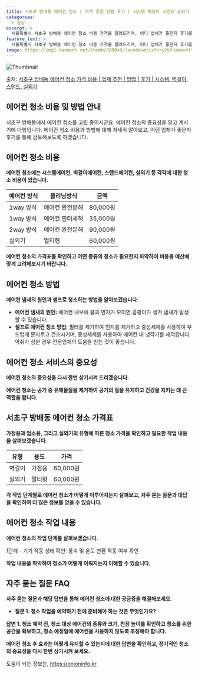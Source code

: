 ```yaml
---
title: 서초구 방배동 에어컨 청소 | 가격 추천 방법 후기 | 시스템 벽걸이 스탠드 실외기
categories:
  - 일상
excerpt: >
  서울특별시 서초구 방배동 에어컨 청소 비용 가격을 알려드리며, 어디 업체가 좋은지 후기를 통해 알아보겠습니다. 현재 글에서는 시스템, 벽걸이, 스탠드, 실외기 각각에 대해 청소 비용이 나와 있으니 참고하시면 되겠습니다. 에어컨 분해 청소 방법 보기 👈 클릭셀프 에어컨 청소 방법 보기👈 클릭서초구 방배동 에어컨 청소 비용시스템에어컨 방식클리닝방식금액1way 방식에어컨 완전분해80,000원1way 방식에어컨 필터세척35,000원2way 방식에어컨 완전분해90,000원2way 방식에어컨 필터세척35,000원4way 방식에어컨 완전분해120,000원4way 방식에어컨 필터세척35,000원원형방식에어컨 완전분해140,000원원형방식에어컨 필터세척35,000원에어컨 청소 견적 샘플 보기 👈 클릭에어컨 냄새의 원인에..
feature_text: >
  서울특별시 서초구 방배동 에어컨 청소 비용 가격을 알려드리며, 어디 업체가 좋은지 후기를 통해 알아보겠습니다. 현재 글에서는 시스템, 벽걸이, 스탠드, 실외기 각각에 대해 청소 비용이 나와 있으니 참고하시면 되겠습니다. 에어컨 분해 청소 방법 보기 👈 클릭셀프 에어컨 청소 방법 보기👈 클릭서초구 방배동 에어컨 청소 비용시스템에어컨 방식클리닝방식금액1way 방식에어컨 완전분해80,000원1way 방식에어컨 필터세척35,000원2way 방식에어컨 완전분해90,000원2way 방식에어컨 필터세척35,000원4way 방식에어컨 완전분해120,000원4way 방식에어컨 필터세척35,000원원형방식에어컨 완전분해140,000원원형방식에어컨 필터세척35,000원에어컨 청소 견적 샘플 보기 👈 클릭에어컨 냄새의 원인에..
image: https://img1.daumcdn.net/thumb/R800x0/?scode=mtistory2&fname=https%3A%2F%2Fblog.kakaocdn.net%2Fdn%2FciYSU8%2FbtsHtLVbc45%2F68Dhrl7H7DNk8ZmuI4vvvK%2Fimg.webp
---
```


![Thumbnail](https://img1.daumcdn.net/thumb/R800x0/?scode=mtistory2&fname=https%3A%2F%2Fblog.kakaocdn.net%2Fdn%2FciYSU8%2FbtsHtLVbc45%2F68Dhrl7H7DNk8ZmuI4vvvK%2Fimg.webp)

<p>출처: <a href="https://onioninfo.kr/entry/%EC%84%9C%EC%B4%88%EA%B5%AC-%EB%B0%A9%EB%B0%B0%EB%8F%99-%EC%97%90%EC%96%B4%EC%BB%A8-%EC%B2%AD%EC%86%8C-%EA%B0%80%EA%B2%A9-%EB%B9%84%EC%9A%A9-%EC%97%85%EC%B2%B4-%EC%B6%94%EC%B2%9C-%EB%B0%A9%EB%B2%95-%ED%9B%84%EA%B8%B0-%EC%8B%9C%EC%8A%A4%ED%85%9C-%EB%B2%BD%EA%B1%B8%EC%9D%B4-%EC%8A%A4%ED%83%A0%EB%93%9C-%EC%8B%A4%EC%99%B8%EA%B8%B0" rel="dofollow">서초구 방배동 에어컨 청소 가격 비용 | 업체 추천 | 방법 | 후기 | 시스템, 벽걸이, 스탠드, 실외기</a> </p>

## 에어컨 청소 비용 및 방법 안내



서초구 방배동에서 에어컨 청소를 고민 중이시군요. 에어컨 청소의 중요성을 알고 계시기에 다행입니다. 에어컨 청소 비용과 방법에 대해 자세히
알아보고, 어떤 업체가 좋은지 후기를 통해 검토해보도록 하겠습니다.



## 에어컨 청소 비용

**에어컨 청소에는 시스템에어컨, 벽걸이에어컨, 스탠드에어컨, 실외기 등 각각에 대한 청소 비용이 있습니다.**

**에어컨 방식** | **클리닝방식** | **금액**  
---|---|---  
1way 방식 | 에어컨 완전분해 | 80,000원  
1way 방식 | 에어컨 필터세척 | 35,000원  
2way 방식 | 에어컨 완전분해 | 90,000원  
실외기 | 멀티형 | 60,000원  
  
**에어컨 청소의 가격표를 확인하고 어떤 종류의 청소가 필요한지 파악하여 비용을 예산에 맞게 고려해보시기 바랍니다.**



## 에어컨 청소 방법

**에어컨 냄새의 원인과 셀프로 청소하는 방법을 알아보겠습니다.**

  * **에어컨 냄새의 원인:** 에어컨 내부에 물과 먼지가 모이면 곰팡이가 생겨 냄새가 발생할 수 있습니다.
  * **셀프로 에어컨 청소 방법:** 필터를 제거하여 먼지를 제거하고 중성세제를 사용하여 부드럽게 문지르고 건조시키며, 중성세제를 사용하여 에어컨 내 냉각기를 세척합니다. 악취가 심한 경우 전문업체의 도움을 받는 것이 좋습니다.



## 에어컨 청소 서비스의 중요성

**에어컨 청소의 중요성을 다시 한번 상기시켜 드리겠습니다.**

**에어컨 청소는 공기 중 유해물질을 제거하여 공기의 질을 유지하고 건강을 지키는 데 큰 역할을 합니다.**



## 서초구 방배동 에어컨 청소 가격표

**가정용과 업소용, 그리고 실외기의 유형에 따른 청소 가격을 확인하고 필요한 작업 내용을 살펴보겠습니다.**

**유형** | **용도** | **가격**  
---|---|---  
벽걸이 | 가정용 | 60,000원  
실외기 | 멀티형 | 60,000원  
  
**각 작업 단계별로 에어컨 청소가 어떻게 이루어지는지 살펴보고, 자주 묻는 질문과 대답을 확인하여 더 많은 정보를 얻을 수 있습니다.**



## 에어컨 청소 작업 내용

**에어컨 청소의 작업 단계를 살펴보겠습니다.**

1단계 - 기기 작동 상태 확인: 풍속 및 온도 변환 작동 여부 확인

**작업 내용을 파악하여 청소가 어떻게 이뤄지는지 이해할 수 있습니다.**



## 자주 묻는 질문 FAQ

**자주 묻는 질문과 해당 답변을 통해 에어컨 청소에 대한 궁금증을 해결해보세요.**

  * **질문 1. 청소 작업을 예약하기 전에 준비해야 하는 것은 무엇인가요?**

**답변 1. 청소 예약 전, 청소 대상 에어컨의 종류와 크기, 천장 높이를 확인하고 청소를 위한 공간을 확보하고, 청소 예정일에 에어컨을
사용하지 않도록 조정해야 합니다.**

**에어컨 청소 후 효과는 어떻게 유지할 수 있는지에 대한 답변을 확인하고, 정기적인 청소의 중요성을 다시 한번 상기시켜 보세요.**





 

도움이 되는 정보는, <a href="https://onioninfo.kr" rel="dofollow">https://onioninfo.kr</a>


